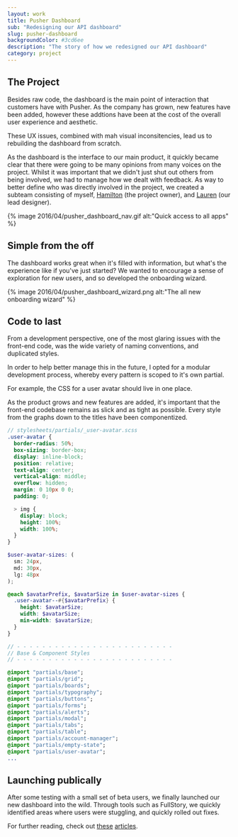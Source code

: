 ```yaml
---
layout: work
title: Pusher Dashboard
sub: "Redesigning our API dashboard"
slug: pusher-dashboard
backgroundColor: #3cd6ee
description: "The story of how we redesigned our API dashboard"
category: project
---
```


## The Project
Besides raw code, the dashboard is the main point of interaction that customers have with Pusher. As the company has grown, new features have been added, however these addtions have been at the cost of the overall user experience and aesthetic.

These UX issues, combined with mah visual inconsitencies, lead us to rebuilding the dashboard from scratch.

As the dashboard is the interface to our main product, it quickly became clear that there were going to be many opinions from many voices on the project. Whilst it was important that we didn't just shut out others from being involved, we had to manage how we dealt with feedback. As way to better define who was directly involved in the project, we created a subteam consisting of myself, [Hamilton](https://twitter.com/hamchapman) (the project owner), and [Lauren](https://twitter.com/laurenmplews) (our lead designer).


{% image 2016/04/pusher_dashboard_nav.gif alt:"Quick access to all apps" %}

## Simple from the off
The dashboard works great when it's filled with information, but what's the experience like if you've just started? We wanted to encourage a sense of exploration for new users, and so developed the onboarding wizard. 

{% image 2016/04/pusher_dashboard_wizard.png alt:"The all new onboarding wizard" %}

## Code to last
From a development perspective, one of the most glaring issues with the front-end code, was the wide variety of naming conventions, and duplicated styles.

In order to help better manage this in the future, I opted for a modular development process, whereby every pattern is scoped to it's own partial. 

For example, the CSS for a user avatar should live in one place.

As the product grows and new features are added, it's important that the front-end codebase remains as slick and as tight as possible. Every style from the graphs down to the titles have been componentized.

```scss
// stylesheets/partials/_user-avatar.scss
.user-avatar {
  border-radius: 50%;
  box-sizing: border-box;
  display: inline-block;
  position: relative;
  text-align: center;
  vertical-align: middle;
  overflow: hidden;
  margin: 0 10px 0 0;
  padding: 0;

  > img {
    display: block;
    height: 100%;
    width: 100%;
  }
}

$user-avatar-sizes: (
  sm: 24px,
  md: 30px,
  lg: 48px
);

@each $avatarPrefix, $avatarSize in $user-avatar-sizes {
  .user-avatar--#{$avatarPrefix} {
    height: $avatarSize;
    width: $avatarSize;
    min-width: $avatarSize;
  }
}
```


```sass
// - - - - - - - - - - - - - - - - - - - - - - - - -
// Base & Component Styles
// - - - - - - - - - - - - - - - - - - - - - - - - -

@import "partials/base";
@import "partials/grid";
@import "partials/boards";
@import "partials/typography";
@import "partials/buttons";
@import "partials/forms";
@import "partials/alerts";
@import "partials/modal";
@import "partials/tabs";
@import "partials/table";
@import "partials/account-manager";
@import "partials/empty-state";
@import "partials/user-avatar";
...
```


## Launching publically
After some testing with a small set of beta users, we finally launched our new dashboard into the wild. Through tools such as FullStory, we quickly identified areas where users were stuggling, and quickly rolled out fixes.

For further reading, check out [these](http://blog.invisionapp.com/redesigning-api-dashboard/) [articles](http://thenextweb.com/dd/2016/02/26/pushers-new-interface-lets-developers-worry-about-apps-instead-of-infrastructure/).

